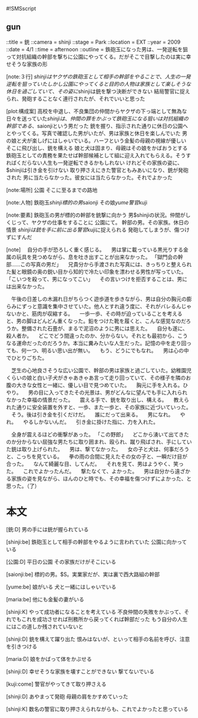 #!SMSscript

## gun

::title = 銃
::camera = shinji
::stage = Park
::location = EXT
::year = 2009
::date = 4/1
::time = afternoon
::outline = 鉄砲玉になった男は、一発逆転を狙って対抗組織の幹部を撃ちに公園にやってくる。だがそこで目撃したのは実に幸せそうな家族の形

[note:３行]
$shinjiはヤクザの鉄砲玉として相手の幹部をやることで、人生の一発逆転を狙っていた
しかし公園にやってくると目的の人物は家族として楽しそうな休日を過ごしていて、その姿に$shinjiは銃を撃つ決断ができない
結局警官に捉えられ、発砲することなく連行されたが、それでいいと思った

[plot:構成案]
高校を中退し、不良集団の仲間からヤクザの下っ端として無為な日々を送っていた$shinjiは、仲間の罪をかぶって鉄砲玉になる
狙いは対抗組織の幹部である、$saionjiという男だった
銃を握り、指示された通りに休日の公園へとやってくる。写真で確認した男がいたが、男は家族と休日を楽しんでいた
男の娘と犬が楽しげにはしゃいでいる。ハーフという金髪の母親の視線が優しい
そこに飛び出し、銃を構える
娘と犬は固まり、母親はその娘をかばおうとする
鉄砲玉としての責務を果たせば幹部候補として組に迎え入れてもらえる。そうすればくだらない人生も一発逆転できるかもしれない
けれどその家族の姿に、$shinjiは引き金を引けない
取り押さえにきた警官ともみあいになり、銃が発砲された
男に当たらなかった。彼女には当たらなかった。それでよかった

[note:場所]
公園
そこに至るまでの路地

[note:人物]
鉄砲玉$shinji
標的の男$saionji
その娘$yume
警官$kuji

[note:要素]
鉄砲玉の男が標的の幹部を銃撃に向かう
男$shinjiの状況。仲間がしくじって、ヤクザの仕事をすることに
公園にて。
幹部の男。その家族。休日の情景
$shinjiは銃を手に前に出る
警官$kujiに捉えられる
発砲してしまうが、傷つけずにすんだ

[note]
　自分の手が恐ろしく重く感じる。
　男は掌に載っている黒光りする金属の玩具を見つめながら、息を吐き出すことが出来なかった。
「獄門会の幹部……この写真の男だ」
　兄貴分から手渡された写真には、きっちりと整えられた髪と眼鏡の奥の鋭い目から知的で冷たい印象を漂わせる男性が写っていた。
「こいつを殺って、男になってこい」
　その言いつけを拒否することは、男には出来なかった。

　午後の日差しの木漏れ日がちらつく遊歩道を歩きながら、男は自分の胸元の膨らみにずっと意識を集中させていた。他人とすれ違う度に、それがバレるんじゃないかと、筋肉が収縮する。
　一歩一歩、その時が迫っていることを考えると、男の脚はどんどん重くなった。鉛をつけた靴を履くと、こんな感覚なのだろうか。整備された石畳が、まるで泥沼のように男には思えた。
　自分も遂に、殺人者か。
　どこでどう間違ったのか、分からない。それとも最初から、こうなる運命だったのだろうか。本当に糞みたいな人生だった。記憶の中を走り回っても、何一つ、明るい思い出が無い。
　もう、どうにでもなれ。
　男は心の中でひとりごちた。

　芝生の心地良さそうな広い公園で、幹部の男は家族と過ごしていた。幼稚園児くらいの娘と白い子犬がきゃあきゃあ言って走り回っていて、その様子を隣のお腹の大きな女性と一緒に、優しい目で見つめていた。
　胸元に手を入れる。ひやり。
　男の目に入ってきたその光景は、男がどんなに望んでも手に入れられなかった幸福の情景だった。
　震える手で、銃を取り出し、構える。
　教えられた通りに安全装置を外すと、一歩、また一歩と、その家族に近づいていった。
　そう。後は引き金を引くだけだ。
　誰にだって出来る。
　男になれ。
　やれ。
　やるしかないんだ。
　引き金に掛けた指に、力を入れた。

　全身が震えるほどの衝撃があった。
「この野郎」
　どこから湧いて出てきたのか分からない屈強な男たちに取り囲まれ、殴られ、蹴り飛ばされ、手にしていた銃は取り上げられた。
　男は、撃てなかった。
　女の子と犬は、何事だろうと、こっちを見ている。
　拳の雨の合間に見えたその女の子と、一瞬だけ目が合った。
　なんて綺麗な目、してんだ。
　それを見て、男はようやく、笑った。
　これでよかったんだ。
　撃たなくて、よかった。
　男は自分から遠ざかる家族の姿を見ながら、ほんのひと時でも、その幸福を傷つけずによかった、と思った。（了）


# 本文

[銃:D]
男の手には銃が握られている

[shinji:be]
鉄砲玉として相手の幹部をやるように言われていた
公園に向かっている

[公園:D]
平日の公園
その家族だけがそこにいる

[saionji:be]
標的の男。$S。実業家だが、実は裏で西大路組の幹部

[yume:be]
娘がいる
犬と一緒にはしゃいでいる

[maria:be]
他にも金髪の妻がいる

[shinji:K]
やって成功者になることを考えている
不良仲間の失敗をかぶって、それでもこれを成功させれば刑務所から戻ってくれば幹部だった
もう自分の人生にはこの道しか残されていないと

[shinji:D]
銃を構えて躍り出た
恨みはないが、といって相手の名前を呼び、注意を引きつける

[maria:D]
娘をかばって体をかぶせる

[shinji:D]
幸せそうな家族を壊すことができない
撃てないでいる

[kuji:come]
警官がやってきて取り押さえる

[shinji:D]
あやまって発砲
母親の肩をかすめていった

[shinji:K]
数名の警官に取り押さえられながらも、これでよかったと思っている
